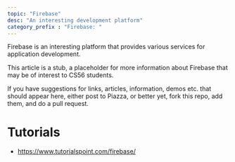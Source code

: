 ```yaml
---
topic: "Firebase"
desc: "An interesting development platform"
category_prefix	: "Firebase: "
---
```


Firebase is an interesting platform that provides various services for application development.

This article is a stub, a placeholder for more information about Firebase that may be of interest to CS56 students.

If you have suggestions for links, articles, information, demos etc. that should appear here, either post to Piazza, or better yet, 
fork this repo, add them, and do a pull request.

# Tutorials

* <https://www.tutorialspoint.com/firebase/>
